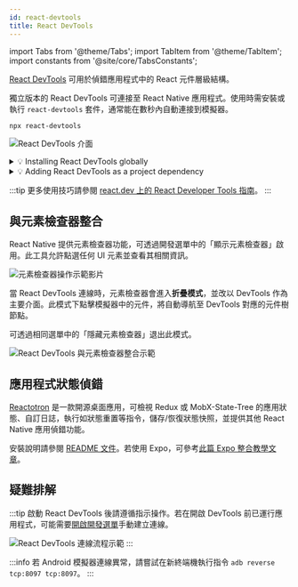 ```yaml
---
id: react-devtools
title: React DevTools
---
```


import Tabs from '@theme/Tabs'; import TabItem from '@theme/TabItem'; import constants from '@site/core/TabsConstants';

[React DevTools](https://github.com/facebook/react/tree/main/packages/react-devtools) 可用於偵錯應用程式中的 React 元件層級結構。

獨立版本的 React DevTools 可連接至 React Native 應用程式。使用時需安裝或執行 `react-devtools` 套件，通常能在數秒內自動連接到模擬器。

```sh
npx react-devtools
```

![React DevTools 介面](/docs/assets/debugging-react-devtools-detail.jpg)

<details>
<summary>💡 Installing React DevTools globally</summary>

We recommend running `react-devtools` via `npx`, but you can also install a given version globally.

<Tabs groupId="package-manager" defaultValue={constants.defaultPackageManager} values={constants.packageManagers}>
<TabItem value="npm">

```sh
npm install -g react-devtools
```

</TabItem>
<TabItem value="yarn">

```shell
yarn global add react-devtools
```

</TabItem>
</Tabs>

Then, run the global `react-devtools` command:

```sh
react-devtools
```

</details>

<details>
<summary>💡 Adding React DevTools as a project dependency</summary>

If you prefer to avoid global installations, you can add `react-devtools` as a project dependency. Add the `react-devtools` package to your project using `npm install --save-dev react-devtools`, then add `"react-devtools": "react-devtools"` to the `scripts` section in your `package.json`, and then run `npm run react-devtools` from your project folder to open the DevTools.

</details>

:::tip
更多使用技巧請參閱 [react.dev 上的 React Developer Tools 指南](https://react.dev/learn/react-developer-tools)。
:::

## 與元素檢查器整合

React Native 提供元素檢查器功能，可透過開發選單中的「顯示元素檢查器」啟用。此工具允許點選任何 UI 元素並查看其相關資訊。

![元素檢查器操作示範影片](/docs/assets/debugging-element-inspector.gif)

當 React DevTools 連線時，元素檢查器會進入**折疊模式**，並改以 DevTools 作為主要介面。此模式下點擊模擬器中的元件，將自動導航至 DevTools 對應的元件樹節點。

可透過相同選單中的「隱藏元素檢查器」退出此模式。

![React DevTools 與元素檢查器整合示範](/docs/assets/debugging-element-inspector-react-devtools.gif)

## 應用程式狀態偵錯

[Reactotron](https://github.com/infinitered/reactotron) 是一款開源桌面應用，可檢視 Redux 或 MobX-State-Tree 的應用狀態、自訂日誌，執行如狀態重置等指令，儲存/恢復狀態快照，並提供其他 React Native 應用偵錯功能。

安裝說明請參閱 [README 文件](https://github.com/infinitered/reactotron)。若使用 Expo，可參考[此篇 Expo 整合教學文章](https://shift.infinite.red/start-using-reactotron-in-your-expo-project-today-in-3-easy-steps-a03d11032a7a)。

## 疑難排解

:::tip
啟動 React DevTools 後請遵循指示操作。若在開啟 DevTools 前已運行應用程式，可能需要[開啟開發選單](./debugging#accessing-the-dev-menu)手動建立連線。

![React DevTools 連線流程示範](/docs/assets/debugging-react-devtools-connection.gif)
:::

:::info
若 Android 模擬器連線異常，請嘗試在新終端機執行指令 `adb reverse tcp:8097 tcp:8097`。
:::